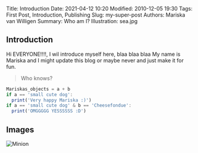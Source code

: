 Title: Introduction
Date: 2021-04-12 10:20
Modified: 2010-12-05 19:30
Tags: First Post, Introduction, Publishing
Slug: my-super-post
Authors: Mariska van Willigen
Summary: Who am I?
Illustration: sea.jpg

## Introduction
Hi EVERYONE!!!!, I wil introduce myself here, blaa blaa blaa My name is Mariska and I might update this blog or maybe never and just make it for fun. 

> Who knows?
``` js
Mariskas_objects = a + b
if a == 'small cute dog':
  print('Very happy Mariska :)')
if a == 'small cute dog' & b == 'Cheesefondue':
  print('OMGGGGG YESSSSSS :D')
```

## Images

![Minion](https://octodex.github.com/images/minion.png)
